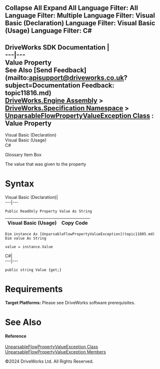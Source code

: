        

 Collapse All Expand All  Language Filter: All  Language Filter: Multiple  Language Filter: Visual Basic (Declaration) Language Filter: Visual Basic (Usage) Language Filter: C#  
---  
DriveWorks SDK Documentation  |   
---|---  
Value Property   
See Also [Send Feedback](mailto:apisupport@driveworks.co.uk?subject=Documentation Feedback: topic11816.md)  
[DriveWorks.Engine Assembly](topic2156.md) > [DriveWorks.Specification Namespace](topic10764.md) > [UnparsableFlowPropertyValueException Class](topic11805.md) : Value Property  
---  
  
Visual Basic (Declaration)    
Visual Basic (Usage)    
C# 

Glossary Item Box

The value that was given to the property 

# Syntax

Visual Basic (Declaration)|   
---|---  
      
    
    Public ReadOnly Property Value As String  
  
Visual Basic (Usage)| Copy Code  
---|---  
      
    
    Dim instance As [UnparsableFlowPropertyValueException](topic11805.md)
    Dim value As String
     
    value = instance.Value  
  
C#|   
---|---  
      
    
    public string Value {get;}  
  
# Requirements

**Target Platforms:** Please see DriveWorks software prerequisites.

# See Also

#### Reference

[UnparsableFlowPropertyValueException Class](topic11805.md)   
[UnparsableFlowPropertyValueException Members](topic11806.md)

©2024 DriveWorks Ltd. All Rights Reserved.
